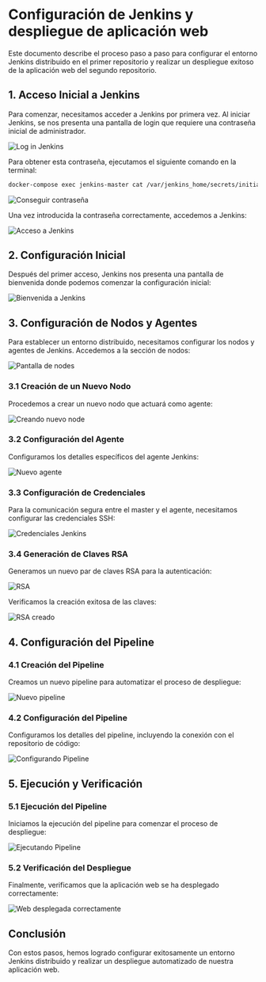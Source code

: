 # Configuración de Jenkins y despliegue de aplicación web

Este documento describe el proceso paso a paso para configurar el entorno Jenkins distribuido en el primer repositorio y realizar un despliegue exitoso de la aplicación web del segundo repositorio.

## 1. Acceso Inicial a Jenkins

Para comenzar, necesitamos acceder a Jenkins por primera vez. Al iniciar Jenkins, se nos presenta una pantalla de login que requiere una contraseña inicial de administrador.

![Log in Jenkins](https://github.com/user-attachments/assets/835b6c7b-6692-4276-925f-d69458e4fbac)

Para obtener esta contraseña, ejecutamos el siguiente comando en la terminal:

```bash
docker-compose exec jenkins-master cat /var/jenkins_home/secrets/initialAdminPassword
```

![Conseguir contraseña](https://github.com/user-attachments/assets/a030d503-4b6c-4c56-a12e-c64b83dfbfe8)


Una vez introducida la contraseña correctamente, accedemos a Jenkins:

![Acceso a Jenkins](https://github.com/user-attachments/assets/02c8d000-ceb5-4a8e-b71d-72e68482e76c)


## 2. Configuración Inicial

Después del primer acceso, Jenkins nos presenta una pantalla de bienvenida donde podemos comenzar la configuración inicial:

![Bienvenida a Jenkins](https://github.com/user-attachments/assets/c1954917-5560-4e3e-99b0-cc06884e862e)


## 3. Configuración de Nodos y Agentes

Para establecer un entorno distribuido, necesitamos configurar los nodos y agentes de Jenkins. Accedemos a la sección de nodos:

![Pantalla de nodes](https://github.com/user-attachments/assets/d5903d94-eda3-4945-a662-b4312304021f)


### 3.1 Creación de un Nuevo Nodo

Procedemos a crear un nuevo nodo que actuará como agente:

![Creando nuevo node](https://github.com/user-attachments/assets/eb910cf8-2908-4b57-b565-5b65416462b6)


### 3.2 Configuración del Agente

Configuramos los detalles específicos del agente Jenkins:

![Nuevo agente](https://github.com/user-attachments/assets/3b3a72f9-714d-4bce-b467-18fe6554a6b0)



### 3.3 Configuración de Credenciales

Para la comunicación segura entre el master y el agente, necesitamos configurar las credenciales SSH:

![Credenciales Jenkins](https://github.com/user-attachments/assets/ba19ced3-b366-4ab7-a907-9b4ecacfc252)


### 3.4 Generación de Claves RSA

Generamos un nuevo par de claves RSA para la autenticación:

![RSA](https://github.com/user-attachments/assets/7e9aa792-528d-4e20-b4d5-cb127324b135)




Verificamos la creación exitosa de las claves:

![RSA creado](https://github.com/user-attachments/assets/f918aeac-9910-4924-985e-d3b60b14bf01)



## 4. Configuración del Pipeline

### 4.1 Creación del Pipeline

Creamos un nuevo pipeline para automatizar el proceso de despliegue:

![Nuevo pipeline](https://github.com/user-attachments/assets/036e102f-3efc-4316-9573-2d34bbe26a43)



### 4.2 Configuración del Pipeline

Configuramos los detalles del pipeline, incluyendo la conexión con el repositorio de código:

![Configurando Pipeline](https://github.com/user-attachments/assets/3a655d76-4670-4457-ac5f-d3599aed1e67)


## 5. Ejecución y Verificación

### 5.1 Ejecución del Pipeline

Iniciamos la ejecución del pipeline para comenzar el proceso de despliegue:

![Ejecutando Pipeline](https://github.com/user-attachments/assets/ed394467-8f9e-4af7-950b-d1301c3d011f)

### 5.2 Verificación del Despliegue

Finalmente, verificamos que la aplicación web se ha desplegado correctamente:

![Web desplegada correctamente](https://github.com/user-attachments/assets/29e0e297-eec0-4e0d-aa37-bd9e919b5c7d)


## Conclusión

Con estos pasos, hemos logrado configurar exitosamente un entorno Jenkins distribuido y realizar un despliegue automatizado de nuestra aplicación web.
